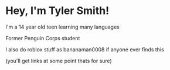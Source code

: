 # Hey, I'm Tyler Smith!

I'm a 14 year old teen learning many languages

Former Penguin Corps student

I also do roblox stuff as bananaman0008 if anyone ever finds this

(you'll get links at some point thats for sure)



